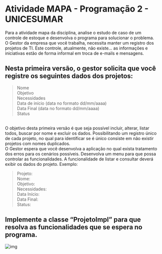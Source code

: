 # Atividade MAPA - Programação 2 - UNICESUMAR

Para a atividade mapa da disciplina, analise o estudo de caso de um controle de estoque e desenvolva o programa para solucionar o problema.
O Gestor da empresa que você trabalha, necessita manter um registro dos projetos de TI. Este controle, atualmente, não existe... as informações e iniciativas estão de forma informal em troca de e-mails e mensagens.

## Nesta primeira versão, o gestor solicita que você registre os seguintes dados dos projetos:
> Nome <br />
> Objetivo <br />
> Necessidades <br />
> Data de início (data no formato dd/mm/aaaa) <br />
> Data Final (data no formato dd/mm/aaaa) <br />
> Status <br />
<br />
O objetivo desta primeira versão é que seja possível incluir, alterar, listar todos, buscar por nome e excluir os dados. Possibilitando um registro único de cada projeto, no qual para identificar se é único consiste em não existir projetos com nomes duplicados.
<br />
O Gestor espera que você desenvolva a aplicação no qual exista tratamento dos erros para os cenários possíveis. Desenvolva um menu para que possa controlar as funcionalidades. A funcionalidade de listar e consultar deverá exibir os dados do projeto. Exemplo:

> Projeto: <br />
> Nome: <br />
> Objetivo: <br />
> Necessidades: <br />
> Data Início: <br />
> Data Final: <br />
> Status: <br />

## Implemente a classe “ProjetoImpl” para que resolva as funcionalidades que se espera no programa.

![img](https://user-images.githubusercontent.com/88719652/135891260-49b1ce7d-573d-4587-a044-7ca9903a3aa4.png)
